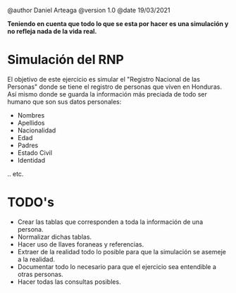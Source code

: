 @author Daniel Arteaga
@version 1.0
@date 19/03/2021

**Teniendo en cuenta que todo lo que se esta por hacer es una simulación y no refleja nada de la vida real.**

Simulación del RNP
==================

El objetivo de este ejercicio es simular el "Registro Nacional de las Personas" donde se tiene el registro de personas que viven en Honduras. Así mismo donde se guarda la información más preciada de todo ser humano que son sus datos personales:

- Nombres
- Apellidos
- Nacionalidad
- Edad
- Padres
- Estado Civil
- Identidad

.. etc. 

TODO's
======

- Crear las tablas que corresponden a toda la información de una persona.
- Normalizar dichas tablas.
- Hacer uso de llaves foraneas y referencias.
- Extraer de la realidad todo lo posible para que la simulación se asemeje a la realidad.
- Documentar todo lo necesario para que el ejercicio sea entendible a otras personas.
- Hacer todas las consultas posibles.